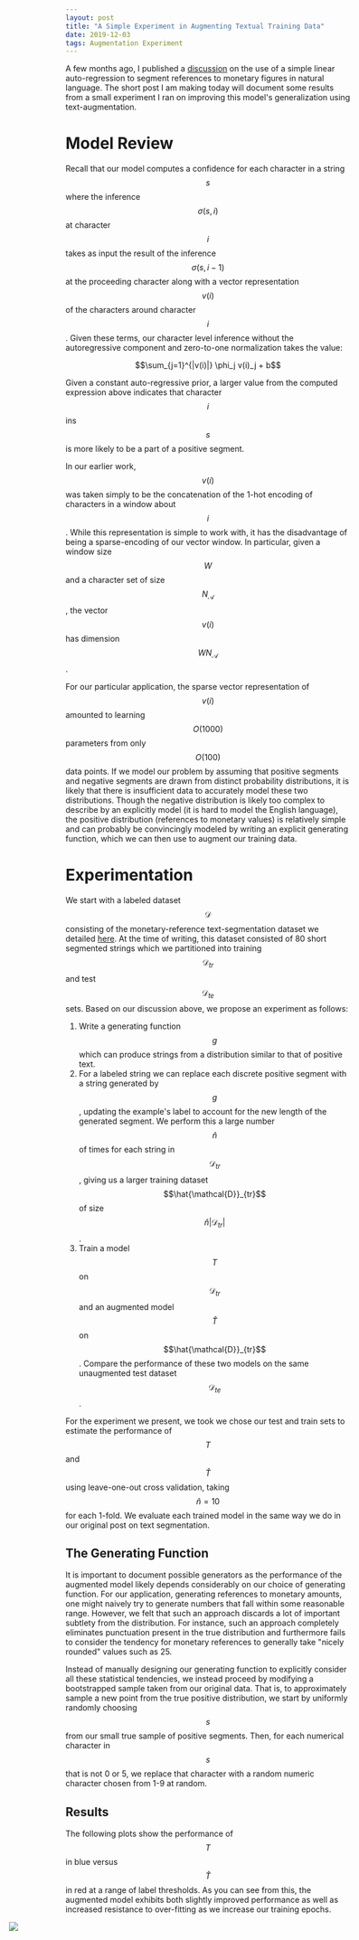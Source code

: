 ```yaml
---
layout: post
title: "A Simple Experiment in Augmenting Textual Training Data"
date: 2019-12-03
tags: Augmentation Experiment
---
```


A few months ago, I published a [discussion](https://frankwang95.github.io/2019/04/simple-linear-recurrent-model) on the use of a simple linear auto-regression to segment references to monetary figures in natural language. The short post I am making today will document some results from a small experiment I ran on improving this model's generalization using text-augmentation.

# Model Review

Recall that our model computes a confidence for each character in a string $$s$$ where the inference $$\sigma(s, i)$$ at character $$i$$ takes as input the result of the inference $$\sigma(s, i - 1)$$ at the proceeding character along with a vector representation $$v(i)$$ of the characters around character $$i$$. Given these terms, our character level inference without the autoregressive component and zero-to-one normalization takes the value:

$$\sum_{j=1}^{|v(i)|} \phi_j v(i)_j + b$$

Given a constant auto-regressive prior, a larger value from the computed expression above indicates that character $$i$$ ins $$s$$ is more likely to be a part of a positive segment.

In our earlier work, $$v(i)$$ was taken simply to be the concatenation of the 1-hot encoding of characters in a window about $$i$$. While this representation is simple to work with, it has the disadvantage of being a sparse-encoding of our vector window. In particular, given a window size $$W$$ and a character set of size $$N_\mathcal{A}$$, the vector $$v(i)$$ has dimension $$WN_\mathcal{A}$$.

For our particular application, the sparse vector representation of $$v(i)$$ amounted to learning $$O(1000)$$ parameters from only $$O(100)$$ data points. If we model our problem by assuming that positive segments and negative segments are drawn from distinct probability distributions, it is likely that there is insufficient data to accurately model these two distributions. Though the negative distribution is likely too complex to describe by an explicitly model (it is hard to model the English language), the positive distribution (references to monetary values) is relatively simple and can probably be convincingly modeled by writing an explicit generating function, which we can then use to augment our training data.

# Experimentation

We start with a labeled dataset $$\mathcal{D}$$ consisting of the monetary-reference text-segmentation dataset we detailed [here](https://frankwang95.github.io/2019/06/semantic-entity-segmentation-dataset). At the time of writing, this dataset consisted of 80 short segmented strings which we partitioned into training $$\mathcal{D}_{tr}$$ and test $$\mathcal{D}_{te}$$ sets. Based on our discussion above, we propose an experiment as follows:

1. Write a generating function $$g$$ which can produce strings from a distribution similar to that of  positive text.
2. For a  labeled string we can replace each discrete positive segment with a string generated by $$g$$, updating the example's label to account for the new length of the generated segment. We perform this a large number $$\hat{n}$$ of times for each string in $$\mathcal{D}_{tr}$$, giving us a larger training dataset $$\hat{\mathcal{D}}_{tr}$$ of size $$\hat{n} \vert\mathcal{D}_{tr}\vert$$.
3. Train a model $$T$$ on $$\mathcal{D}_{tr}$$ and an augmented model $$\hat T$$ on $$\hat{\mathcal{D}}_{tr}$$. Compare the performance of these two models on the same unaugmented test dataset $$\mathcal{D}_{te}$$.

For the experiment we present, we took we chose our test and train sets to estimate the performance of $$T$$ and $$\hat T$$ using leave-one-out cross validation, taking $$\hat n = 10$$ for each 1-fold. We evaluate each trained model in the same way we do in our original post on text segmentation.

## The Generating Function

It is important to document possible generators as the performance of the augmented model likely depends considerably on our choice of generating function. For our application, generating references to monetary amounts, one might naively try to generate numbers that fall within some reasonable range. However, we felt that such an approach discards a lot of important subtlety from the distribution. For instance, such an approach completely eliminates punctuation present in the true distribution and furthermore fails to consider the tendency for monetary references to generally take "nicely rounded" values such as 25.

Instead of manually designing our generating function to explicitly consider all these statistical tendencies, we instead proceed by modifying a bootstrapped sample taken from our original data. That is, to approximately sample a new point from the true positive distribution, we start by uniformly randomly choosing $$s$$ from our small true sample of positive segments. Then, for each numerical character in $$s$$ that is not 0 or 5, we replace that character with a random numeric character chosen from 1-9  at random.

## Results
The following plots show the performance of $$T$$ in blue versus $$\hat T$$ in red at a range of label thresholds. As you can see from this, the augmented model exhibits both slightly improved performance as well as increased resistance to over-fitting as we increase our training epochs.

<img style="max-width: 900px; margin: 0 0 0 -100px;" src="https://frankwang95.github.io/assets/text-augmenting-comparison-training-curves.png">
